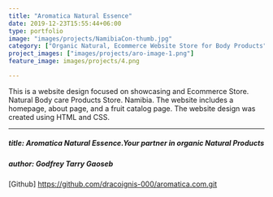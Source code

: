 ```yaml
---
title: "Aromatica Natural Essence"
date: 2019-12-23T15:55:44+06:00
type: portfolio
image: "images/projects/NamibiaCon-thumb.jpg"
category: ["Organic Natural, Ecommerce Website Store for Body Products"]
project_images: ["images/projects/aro-image-1.png"]
feature_image: images/projects/4.png

---
```



This is a website design focused on showcasing and Ecommerce Store. Natural Body care Products Store. Namibia. The website includes a homepage, about page, and a fruit catalog page. The website design was created using HTML and CSS.

---
##### title: Aromatica Natural Essence.Your partner in organic Natural Products
##### author: Godfrey Tarry Gaoseb

[Github] https://github.com/dracoignis-000/aromatica.com.git